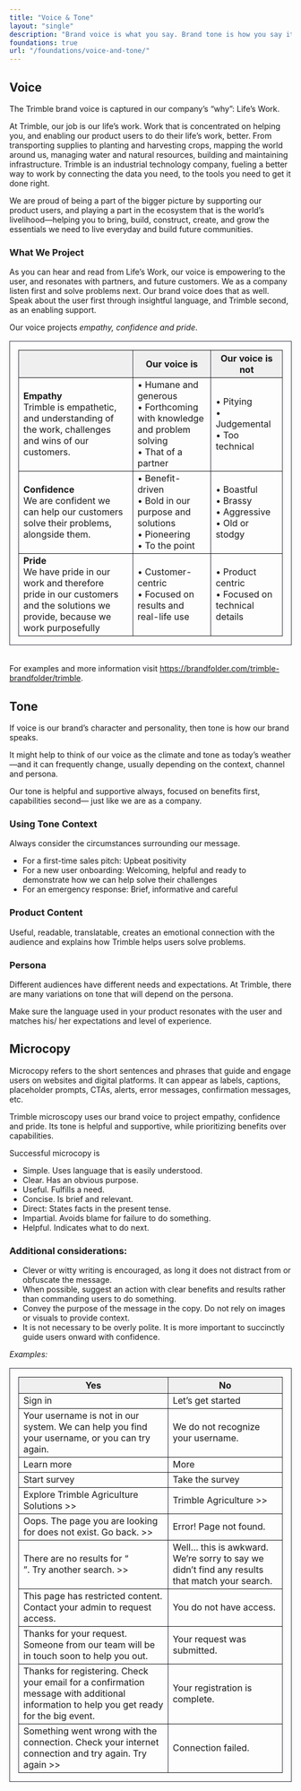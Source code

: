 ```yaml
---
title: "Voice & Tone"
layout: "single"
description: "Brand voice is what you say. Brand tone is how you say it."
foundations: true
url: "/foundations/voice-and-tone/"
---
```


## Voice

The Trimble brand voice is captured in our company’s “why”: Life’s Work.

At Trimble, our job is our life’s work. Work that is concentrated on helping you, and enabling our product users to do their life’s work, better. From transporting supplies to planting and harvesting crops, mapping the world around us, managing water and natural resources, building and maintaining infrastructure. Trimble is an industrial technology company, fueling a better way to work by connecting the data you need, to the tools you need to get it done right.

We are proud of being a part of the bigger picture by supporting our product users, and playing a part in the ecosystem that is the world’s livelihood—helping you to bring, build, construct, create, and grow the essentials we need to live everyday and build
future communities.

### What We Project

As you can hear and read from Life’s Work, our voice is empowering to the user, and
resonates with partners, and future customers. We as a company listen first and solve problems next. Our brand voice does that as well. Speak about the user first through insightful language, and Trimble second, as an enabling support.

Our voice projects *empathy, confidence and pride*.

<table  style="border: 1px solid #353645; padding: 15px;" border=1 padding=15>
  <tr bgcolor=#efefef>
    <th>&nbsp;</th>
    <th><strong>Our voice is</strong></th>
    <th><strong>Our voice is not</strong></th>
  </tr>
  <tr>
    <td><strong>Empathy</strong><br>Trimble is empathetic, and understanding of the work, challenges and wins of our customers.</td>
    <td>• Humane and generous<br>• Forthcoming with knowledge and problem solving<br>• That of a partner</td>
    <td>• Pitying<br>• Judgemental<br>• Too technical</td>
  </tr>
  <tr>
    <td><strong>Confidence</strong><br>We are confident we can help our customers solve their problems, alongside them.</td>
    <td>• Benefit-driven<br>• Bold in our purpose and solutions<br>• Pioneering<br>• To the point</td>
    <td>• Boastful<br>• Brassy<br>• Aggressive<br>• Old or stodgy</td>
  </tr>
  <tr>
    <td><strong>Pride</strong><br>We have pride in our work and therefore pride in our customers and the solutions we provide, because we work purposefully</td>
    <td>• Customer-centric<br>• Focused on results and real-life use</td>
    <td>• Product centric<br>• Focused on technical details</td>
  </tr>
</table>

<br>For examples and more information visit https://brandfolder.com/trimble-brandfolder/trimble.

## Tone

If voice is our brand’s character and personality, then tone is how our brand speaks.

It might help to think of our voice as the climate and tone as today’s weather—and it can frequently change, usually depending on the context, channel and persona.

Our tone is helpful and supportive always, focused on benefits first, capabilities second— just like we are as a company.

### Using Tone Context

Always consider the circumstances surrounding our message.

- For a first-time sales pitch: Upbeat positivity
- For a new user onboarding: Welcoming, helpful and ready to demonstrate how we can help solve their challenges
- For an emergency response: Brief, informative and careful

### Product Content

Useful, readable, translatable, creates an emotional connection with the audience and explains how Trimble helps users solve problems.

### Persona

Different audiences have different needs and expectations. At Trimble, there are many variations on tone that will depend on the persona.

Make sure the language used in your product resonates with the user and matches his/ her expectations and level of experience.

## Microcopy

Microcopy refers to the short sentences and phrases that guide and engage users on websites and digital platforms. It can appear as labels, captions, placeholder prompts, CTAs, alerts, error messages, confirmation messages, etc.

Trimble microscopy uses our brand voice to project empathy, confidence and pride. Its tone is helpful and supportive, while prioritizing benefits over capabilities.

Successful microcopy is
- Simple. Uses language that is easily understood.
- Clear. Has an obvious purpose.
- Useful. Fulfills a need.
- Concise. Is brief and relevant.
- Direct: States facts in the present tense.
- Impartial. Avoids blame for failure to do something.
- Helpful. Indicates what to do next.

### Additional considerations:
- Clever or witty writing is encouraged, as long it does not distract from or obfuscate the message.
- When possible, suggest an action with clear benefits and results rather than commanding users to do something.
- Convey the purpose of the message in the copy. Do not rely on images or visuals to provide context.
- It is not necessary to be overly polite. It is more important to succinctly guide users onward with confidence.

*Examples:*

<table style="border: 1px solid #353645; padding: 15px;" border=1>
  <tr style="background-color: #efefef;">
    <th><strong>Yes</strong></th>
    <th><strong>No</strong></th>
  </tr>
  <tr>
    <td>Sign in</td>
    <td>Let’s get started</td>
  </tr>
  <tr>
    <td>Your username is not in our system. We can help you find your username, or you can try again.</td>
    <td>We do not recognize your username.</td>
  </tr>
  <tr>
    <td>Learn more</td>
    <td>More</td>
  </tr>
  <tr>
    <td>Start survey</td>
    <td>Take the survey</td>
  </tr>
  <tr>
    <td>Explore Trimble Agriculture Solutions >> </td>
    <td>Trimble Agriculture >> </td>
  </tr>
  <tr>
    <td>Oops. The page you are looking for does not exist. Go back. >> </td>
    <td>Error! Page not found.</td>
  </tr>
  <tr>
    <td>There are no results for “<search term>”.   Try another search. >> </td>
    <td>Well… this is awkward. We’re sorry to say we didn’t find any results that match your search.</td>
  </tr>
  <tr>
    <td>This page has restricted content. Contact your admin to request access.</td>
    <td>You do not have access.</td>
  </tr>
  <tr>
    <td>Thanks for your request. Someone from our team will be in touch soon to help you out.</td>
    <td>Your request was submitted.</td>
  </tr>
  <tr>
    <td>Thanks for registering. Check your email for a confirmation message with additional information to help you get ready for the big event.</td>
    <td>Your registration is complete.</td>
  </tr>
  <tr>
    <td>Something went wrong with the connection. Check your internet connection and try again.   Try again >> </td>
    <td>Connection failed.</td>
  </tr>
</table>
